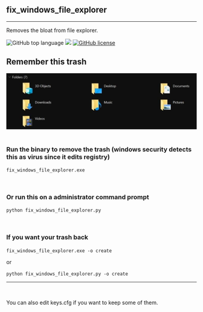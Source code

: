 ## fix_windows_file_explorer
---
Removes the bloat from file explorer.

![GitHub top language](https://img.shields.io/github/languages/top/cccaaannn/fix_windows_file_explorer?style=flat-square) ![](https://img.shields.io/github/repo-size/cccaaannn/fix_windows_file_explorer?style=flat-square) [![GitHub license](https://img.shields.io/github/license/cccaaannn/fix_windows_file_explorer?style=flat-square)](https://github.com/cccaaannn/fix_windows_file_explorer/blob/master/LICENSE)


## Remember this trash
<img src="readme_images/example.png" alt="drawing" width="800"/>
</br>
</br>


### Run the binary to remove the trash (windows security detects this as virus since it edits registry)
```shell
fix_windows_file_explorer.exe
```
</br>

### Or run this on a administrator command prompt
```shell
python fix_windows_file_explorer.py
```
</br>

### If you want your trash back
```shell
fix_windows_file_explorer.exe -o create
```
or

```shell
python fix_windows_file_explorer.py -o create
```

---
</br>

You can also edit keys.cfg if you want to keep some of them.


